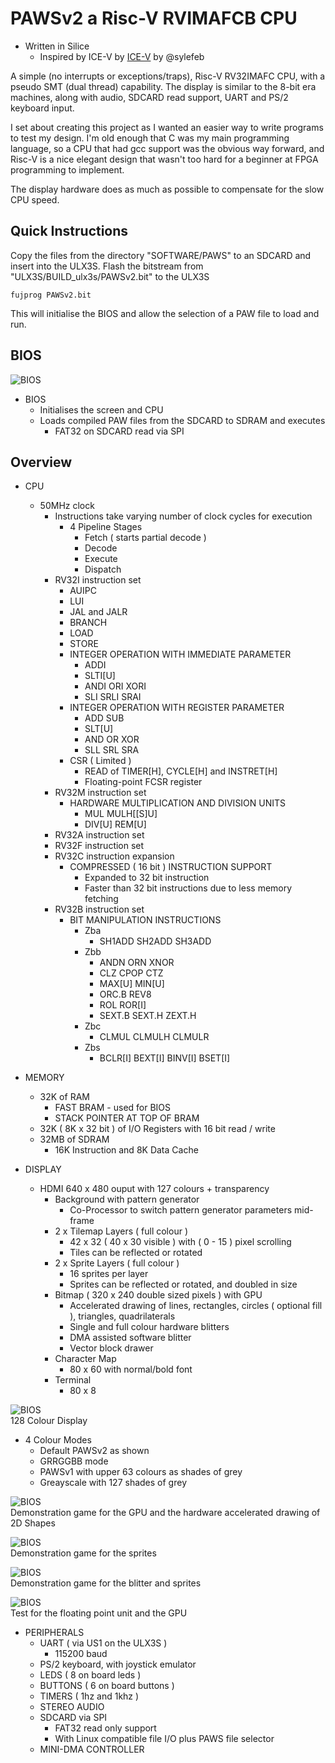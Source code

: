# PAWSv2 a Risc-V RVIMAFCB CPU

* Written in Silice
    * Inspired by ICE-V by [ICE-V](https://github.com/sylefeb/Silice/tree/master/projects/ice-v) by @sylefeb

A simple (no interrupts or exceptions/traps), Risc-V RV32IMAFC CPU, with a pseudo SMT (dual thread) capability. The display is similar to the 8-bit era machines, along with audio, SDCARD read support, UART and PS/2 keyboard input.

I set about creating this project as I wanted an easier way to write programs to test my design. I'm old enough that C was my main programming language, so a CPU that had gcc support was the obvious way forward, and Risc-V is a nice elegant design that wasn't too hard for a beginner at FPGA programming to implement.

The display hardware does as much as possible to compensate for the slow CPU speed.

## Quick Instructions

Copy the files from the directory "SOFTWARE/PAWS" to an SDCARD and insert into the ULX3S. Flash the bitstream from "ULX3S/BUILD_ulx3s/PAWSv2.bit" to the ULX3S

```
fujprog PAWSv2.bit
```

This will initialise the BIOS and allow the selection of a PAW file to load and run.

## BIOS

![BIOS](documentation/Screenshots/BIOS.jpg)

* BIOS
    * Initialises the screen and CPU
    * Loads compiled PAW files from the SDCARD to SDRAM and executes
        * FAT32 on SDCARD read via SPI

## Overview

* CPU
    * 50MHz clock
        * Instructions take varying number of clock cycles for execution
            * 4 Pipeline Stages
                * Fetch ( starts partial decode )
                * Decode
                * Execute
                * Dispatch
        * RV32I instruction set
            * AUIPC
            * LUI
            * JAL and JALR
            * BRANCH
            * LOAD
            * STORE
            * INTEGER OPERATION WITH IMMEDIATE PARAMETER
                * ADDI
                * SLTI[U]
                * ANDI ORI XORI
                * SLI SRLI SRAI
            * INTEGER OPERATION WITH REGISTER PARAMETER
                * ADD SUB
                * SLT[U]
                * AND OR XOR
                * SLL SRL SRA
            * CSR ( Limited )
                * READ of TIMER[H], CYCLE[H] and INSTRET[H]
                * Floating-point FCSR register
        * RV32M instruction set
            * HARDWARE MULTIPLICATION AND DIVISION UNITS
                * MUL MULH[[S]U]
                * DIV[U] REM[U]
        * RV32A instruction set
        * RV32F instruction set
        * RV32C instruction expansion
            * COMPRESSED ( 16 bit ) INSTRUCTION SUPPORT
                * Expanded to 32 bit instruction
                * Faster than 32 bit instructions due to less memory fetching
        * RV32B instruction set
            * BIT MANIPULATION INSTRUCTIONS
                * Zba
                    * SH1ADD SH2ADD SH3ADD
                * Zbb
                    * ANDN ORN XNOR
                    * CLZ CPOP CTZ
                    * MAX[U] MIN[U]
                    * ORC.B REV8
                    * ROL ROR[I]
                    * SEXT.B SEXT.H ZEXT.H
                * Zbc
                    * CLMUL CLMULH CLMULR
                * Zbs
                    * BCLR[I] BEXT[I] BINV[I] BSET[I]

* MEMORY
    * 32K of RAM
        * FAST BRAM - used for BIOS
        * STACK POINTER AT TOP OF BRAM
    * 32K ( 8K x 32 bit ) of I/O Registers with 16 bit read / write
    * 32MB of SDRAM
        * 16K Instruction and 8K Data Cache

* DISPLAY
    * HDMI 640 x 480 ouput with 127 colours + transparency
        * Background with pattern generator
            * Co-Processor to switch pattern generator parameters mid-frame
        * 2 x Tilemap Layers ( full colour )
            * 42 x 32 ( 40 x 30 visible ) with ( 0 - 15 ) pixel scrolling
            * Tiles can be reflected or rotated
        * 2 x Sprite Layers ( full colour )
            * 16 sprites per layer
            * Sprites can be reflected or rotated, and doubled in size
        * Bitmap ( 320 x 240 double sized pixels ) with GPU
            * Accelerated drawing of lines, rectangles, circles ( optional fill ), triangles, quadrilaterals
            * Single and full colour hardware blitters
            * DMA assisted software blitter
            * Vector block drawer
        * Character Map
            * 80 x 60 with normal/bold font
        * Terminal
            * 80 x 8

![BIOS](documentation/Screenshots/COLOURS.jpg)
<br>128 Colour Display
* 4 Colour Modes
    * Default PAWSv2 as shown
    * GRRGGBB mode
    * PAWSv1 with upper 63 colours as shades of grey
    * Greayscale with 127 shades of grey

![BIOS](documentation/Screenshots/3DMAZE.jpg)
<br>Demonstration game for the GPU and the hardware accelerated drawing of 2D Shapes

![BIOS](documentation/Screenshots/ASTEROIDS.jpg)
<br>Demonstration game for the sprites

![BIOS](documentation/Screenshots/INVADERS.jpg)
<br>Demonstration game for the blitter and sprites

![BIOS](documentation/Screenshots/OUTRUN.jpg)
<br>Test for the floating point unit and the GPU

* PERIPHERALS
    * UART ( via US1 on the ULX3S )
        * 115200 baud
    * PS/2 keyboard, with joystick emulator
    * LEDS ( 8 on board leds )
    * BUTTONS ( 6 on board buttons )
    * TIMERS ( 1hz and 1khz )
    * STEREO AUDIO
    * SDCARD via SPI
        * FAT32 read only support
        * With Linux compatible file I/O plus PAWS file selector
    * MINI-DMA CONTROLLER
